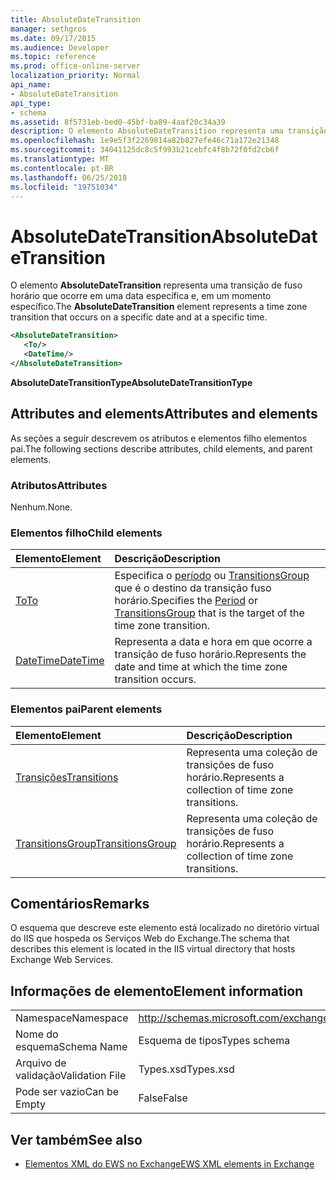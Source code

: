 ```yaml
---
title: AbsoluteDateTransition
manager: sethgros
ms.date: 09/17/2015
ms.audience: Developer
ms.topic: reference
ms.prod: office-online-server
localization_priority: Normal
api_name:
- AbsoluteDateTransition
api_type:
- schema
ms.assetid: 8f5731eb-bed0-45bf-ba89-4aaf20c34a39
description: O elemento AbsoluteDateTransition representa uma transição de fuso horário que ocorre em uma data específica e, em um momento específico.
ms.openlocfilehash: 1e9e5f3f2269814a82b827efe46c71a172e21348
ms.sourcegitcommit: 34041125dc8c5f993b21cebfc4f8b72f0fd2cb6f
ms.translationtype: MT
ms.contentlocale: pt-BR
ms.lasthandoff: 06/25/2018
ms.locfileid: "19751034"
---
```

# <a name="absolutedatetransition"></a><span data-ttu-id="f98cf-103">AbsoluteDateTransition</span><span class="sxs-lookup"><span data-stu-id="f98cf-103">AbsoluteDateTransition</span></span>

<span data-ttu-id="f98cf-104">O elemento **AbsoluteDateTransition** representa uma transição de fuso horário que ocorre em uma data específica e, em um momento específico.</span><span class="sxs-lookup"><span data-stu-id="f98cf-104">The **AbsoluteDateTransition** element represents a time zone transition that occurs on a specific date and at a specific time.</span></span> 
  
```xml
<AbsoluteDateTransition>
   <To/>
   <DateTime/>
</AbsoluteDateTransition>
```

<span data-ttu-id="f98cf-105">**AbsoluteDateTransitionType**</span><span class="sxs-lookup"><span data-stu-id="f98cf-105">**AbsoluteDateTransitionType**</span></span>

## <a name="attributes-and-elements"></a><span data-ttu-id="f98cf-106">Attributes and elements</span><span class="sxs-lookup"><span data-stu-id="f98cf-106">Attributes and elements</span></span>

<span data-ttu-id="f98cf-107">As seções a seguir descrevem os atributos e elementos filho elementos pai.</span><span class="sxs-lookup"><span data-stu-id="f98cf-107">The following sections describe attributes, child elements, and parent elements.</span></span>
  
### <a name="attributes"></a><span data-ttu-id="f98cf-108">Atributos</span><span class="sxs-lookup"><span data-stu-id="f98cf-108">Attributes</span></span>

<span data-ttu-id="f98cf-109">Nenhum.</span><span class="sxs-lookup"><span data-stu-id="f98cf-109">None.</span></span>
  
### <a name="child-elements"></a><span data-ttu-id="f98cf-110">Elementos filho</span><span class="sxs-lookup"><span data-stu-id="f98cf-110">Child elements</span></span>

|<span data-ttu-id="f98cf-111">**Elemento**</span><span class="sxs-lookup"><span data-stu-id="f98cf-111">**Element**</span></span>|<span data-ttu-id="f98cf-112">**Descrição**</span><span class="sxs-lookup"><span data-stu-id="f98cf-112">**Description**</span></span>|
|:-----|:-----|
|[<span data-ttu-id="f98cf-113">To</span><span class="sxs-lookup"><span data-stu-id="f98cf-113">To</span></span>](to.md) <br/> |<span data-ttu-id="f98cf-114">Especifica o [período](period.md) ou [TransitionsGroup](transitionsgroup.md) que é o destino da transição fuso horário.</span><span class="sxs-lookup"><span data-stu-id="f98cf-114">Specifies the [Period](period.md) or [TransitionsGroup](transitionsgroup.md) that is the target of the time zone transition.</span></span>  <br/> |
|[<span data-ttu-id="f98cf-115">DateTime</span><span class="sxs-lookup"><span data-stu-id="f98cf-115">DateTime</span></span>](datetime.md) <br/> |<span data-ttu-id="f98cf-116">Representa a data e hora em que ocorre a transição de fuso horário.</span><span class="sxs-lookup"><span data-stu-id="f98cf-116">Represents the date and time at which the time zone transition occurs.</span></span>  <br/> |
   
### <a name="parent-elements"></a><span data-ttu-id="f98cf-117">Elementos pai</span><span class="sxs-lookup"><span data-stu-id="f98cf-117">Parent elements</span></span>

|<span data-ttu-id="f98cf-118">**Elemento**</span><span class="sxs-lookup"><span data-stu-id="f98cf-118">**Element**</span></span>|<span data-ttu-id="f98cf-119">**Descrição**</span><span class="sxs-lookup"><span data-stu-id="f98cf-119">**Description**</span></span>|
|:-----|:-----|
|[<span data-ttu-id="f98cf-120">Transições</span><span class="sxs-lookup"><span data-stu-id="f98cf-120">Transitions</span></span>](transitions.md) <br/> |<span data-ttu-id="f98cf-121">Representa uma coleção de transições de fuso horário.</span><span class="sxs-lookup"><span data-stu-id="f98cf-121">Represents a collection of time zone transitions.</span></span>  <br/> |
|[<span data-ttu-id="f98cf-122">TransitionsGroup</span><span class="sxs-lookup"><span data-stu-id="f98cf-122">TransitionsGroup</span></span>](transitionsgroup.md) <br/> |<span data-ttu-id="f98cf-123">Representa uma coleção de transições de fuso horário.</span><span class="sxs-lookup"><span data-stu-id="f98cf-123">Represents a collection of time zone transitions.</span></span>  <br/> |
   
## <a name="remarks"></a><span data-ttu-id="f98cf-124">Comentários</span><span class="sxs-lookup"><span data-stu-id="f98cf-124">Remarks</span></span>

<span data-ttu-id="f98cf-125">O esquema que descreve este elemento está localizado no diretório virtual do IIS que hospeda os Serviços Web do Exchange.</span><span class="sxs-lookup"><span data-stu-id="f98cf-125">The schema that describes this element is located in the IIS virtual directory that hosts Exchange Web Services.</span></span>
  
## <a name="element-information"></a><span data-ttu-id="f98cf-126">Informações de elemento</span><span class="sxs-lookup"><span data-stu-id="f98cf-126">Element information</span></span>

|||
|:-----|:-----|
|<span data-ttu-id="f98cf-127">Namespace</span><span class="sxs-lookup"><span data-stu-id="f98cf-127">Namespace</span></span>  <br/> |http://schemas.microsoft.com/exchange/services/2006/types  <br/> |
|<span data-ttu-id="f98cf-128">Nome do esquema</span><span class="sxs-lookup"><span data-stu-id="f98cf-128">Schema Name</span></span>  <br/> |<span data-ttu-id="f98cf-129">Esquema de tipos</span><span class="sxs-lookup"><span data-stu-id="f98cf-129">Types schema</span></span>  <br/> |
|<span data-ttu-id="f98cf-130">Arquivo de validação</span><span class="sxs-lookup"><span data-stu-id="f98cf-130">Validation File</span></span>  <br/> |<span data-ttu-id="f98cf-131">Types.xsd</span><span class="sxs-lookup"><span data-stu-id="f98cf-131">Types.xsd</span></span>  <br/> |
|<span data-ttu-id="f98cf-132">Pode ser vazio</span><span class="sxs-lookup"><span data-stu-id="f98cf-132">Can be Empty</span></span>  <br/> |<span data-ttu-id="f98cf-133">False</span><span class="sxs-lookup"><span data-stu-id="f98cf-133">False</span></span>  <br/> |
   
## <a name="see-also"></a><span data-ttu-id="f98cf-134">Ver também</span><span class="sxs-lookup"><span data-stu-id="f98cf-134">See also</span></span>

- [<span data-ttu-id="f98cf-135">Elementos XML do EWS no Exchange</span><span class="sxs-lookup"><span data-stu-id="f98cf-135">EWS XML elements in Exchange</span></span>](ews-xml-elements-in-exchange.md)

